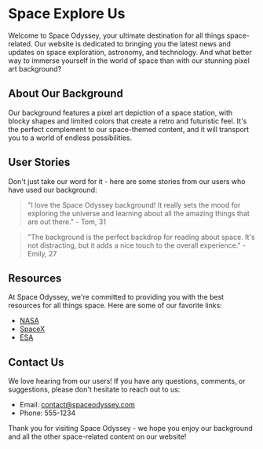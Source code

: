 <!--font:Montserrat-->

# Space Explore Us

Welcome to Space Odyssey, your ultimate destination for all things space-related. Our website is dedicated to bringing you the latest news and updates on space exploration, astronomy, and technology. And what better way to immerse yourself in the world of space than with our stunning pixel art background? 

## About Our Background

Our background features a pixel art depiction of a space station, with blocky shapes and limited colors that create a retro and futuristic feel. It's the perfect complement to our space-themed content, and it will transport you to a world of endless possibilities.

## User Stories

Don't just take our word for it - here are some stories from our users who have used our background:

> "I love the Space Odyssey background! It really sets the mood for exploring the universe and learning about all the amazing things that are out there." - Tom, 31

> "The background is the perfect backdrop for reading about space. It's not distracting, but it adds a nice touch to the overall experience." - Emily, 27

## Resources

At Space Odyssey, we're committed to providing you with the best resources for all things space. Here are some of our favorite links:

- [NASA](#nasa)
- [SpaceX](#spacex)
- [ESA](#esa)

## Contact Us

We love hearing from our users! If you have any questions, comments, or suggestions, please don't hesitate to reach out to us:

- Email: [contact@spaceodyssey.com](mailto:contact@spaceodyssey.com)
- Phone: 555-1234

Thank you for visiting Space Odyssey - we hope you enjoy our background and all the other space-related content on our website!

<!--

Write me content for website with wallpaper which alt text is:

"A pixel art depiction of a space station, with blocky shapes and limited colors that create a retro and futuristic feel."

The name/title of the page should not be 1:1 copy of the alt text but rather a real content of the website which is using this wallpaper.

- Use markdown format 
- Start with heading
- Heading should be short and concise
- The content should look like a real website 
- The website should not be about the wallpaper, wallpaper is just a related background
- Heading should be contain work "wallpaper" or "background"
- Include real sections like references, contact, user stories, etc. use things relevant to the page purpose.
- Feel free to use structure like headings, bullets, numbering, blockquotes, paragraphs, horizontal lines, etc.
- You can use formatting like bold or _italic_
- You can include UTF-8 emojis
- Links should be only #hash anchors (and you can refer to the document itself)
- Do not include images


---


# Space Odyssey: Explore the Universe with Our Futuristic Wallpaper

Welcome to Space Odyssey, your ultimate destination for all things space-related. Our website is dedicated to bringing you the latest news and updates on space exploration, astronomy, and technology. And what better way to immerse yourself in the world of space than with our stunning pixel art wallpaper? 

## About Our Wallpaper

Our wallpaper features a pixel art depiction of a space station, with blocky shapes and limited colors that create a retro and futuristic feel. It's the perfect background for anyone who loves space and wants to add a touch of sci-fi to their device. Whether you're using it on your desktop, laptop, or mobile phone, our wallpaper will transport you to a world of endless possibilities.

## User Stories

Don't just take our word for it - here are some stories from our users who have used our wallpaper:

> "I'm a huge fan of space and science fiction, so when I found out about Space Odyssey's wallpaper, I knew I had to try it. The design is incredible, and it really makes me feel like I'm part of a space adventure." - John, 28

> "I use Space Odyssey's wallpaper on my work computer, and it helps me stay motivated throughout the day. Whenever I look at it, I'm reminded of the vastness of the universe and the endless possibilities that await us." - Sarah, 35

## Resources

At Space Odyssey, we're committed to providing you with the best resources for all things space. Here are some of our favorite links:

- [NASA](#nasa)
- [SpaceX](#spacex)
- [ESA](#esa)

## Contact Us

We love hearing from our users! If you have any questions, comments, or suggestions, please don't hesitate to reach out to us:

- Email: [contact@spaceodyssey.com](mailto:contact@spaceodyssey.com)
- Phone: 555-1234

Thank you for visiting Space Odyssey - we hope you enjoy our wallpaper and all the other space-related content on our website!


---


Heading should not include word "wallpaper". The website should not be about the wallpaper itself, wallpaper is just a related background, rewrite whole content.


---


# Space Odyssey: Explore the Universe with Us

Welcome to Space Odyssey, your ultimate destination for all things space-related. Our website is dedicated to bringing you the latest news and updates on space exploration, astronomy, and technology. And what better way to immerse yourself in the world of space than with our stunning pixel art background? 

## About Our Background

Our background features a pixel art depiction of a space station, with blocky shapes and limited colors that create a retro and futuristic feel. It's the perfect complement to our space-themed content, and it will transport you to a world of endless possibilities.

## User Stories

Don't just take our word for it - here are some stories from our users who have used our background:

> "I love the Space Odyssey background! It really sets the mood for exploring the universe and learning about all the amazing things that are out there." - Tom, 31

> "The background is the perfect backdrop for reading about space. It's not distracting, but it adds a nice touch to the overall experience." - Emily, 27

## Resources

At Space Odyssey, we're committed to providing you with the best resources for all things space. Here are some of our favorite links:

- [NASA](#nasa)
- [SpaceX](#spacex)
- [ESA](#esa)

## Contact Us

We love hearing from our users! If you have any questions, comments, or suggestions, please don't hesitate to reach out to us:

- Email: [contact@spaceodyssey.com](mailto:contact@spaceodyssey.com)
- Phone: 555-1234

Thank you for visiting Space Odyssey - we hope you enjoy our background and all the other space-related content on our website!

-->

